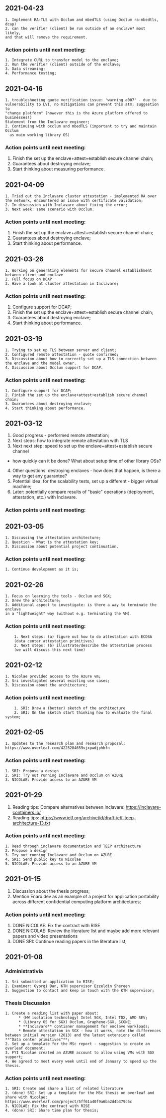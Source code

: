 ## 2021-04-23
    1. Implement RA-TLS with Occlum and mbedTLS (using Occlum ra-mbedtls, dcap)
    2. can the verifier (client) be run outside of an enclave? most likely,
    and that will remove the requirement.

### Action points until next meeting:
    1. Integrate CURL to transfer model to the enclave;
    2. Run the verifier (client) outside of the enclave;
    3. Data streaming;
    4. Performance testing;



## 2021-04-16
    1. troubleshooting quote verification issue: 'warning a007' - due to
    vulnerability to LVI, no mitigations can prevent this atm; suggestion to
    "change platform" (however this is the Azure platform offered to businesses!)
    Statement from the Inclavare engineer;
    2. Continuing with occlum and mbedTLS (important to try and maintain Occlum
      as main working library OS)

### Action points until next meeting:
   1. Finish the set up the enclave+attest+establish secure channel chain;
   2. Guarantees about destroying enclave;
   3. Start thinking about measuring performance.



## 2021-04-09
    1. Tried out the Inclavare cluster attestation - implemented RA over the network, encountered an issue with certificate validation;
    2. In discussion with Inclavare about fixing the error;
    3. Next week: same scenario with Occlum.

### Action points until next meeting:
   1. Finish the set up the enclave+attest+establish secure channel chain;
   2. Guarantees about destroying enclave;
   3. Start thinking about performance.

## 2021-03-26
    1. Working on generating elements for secure channel establishment between client and enclave
    2. Full focus on DCAP
    3. Have a look at cluster attestation in Inclavare;

### Action points until next meeting:
   1. Configure support for DCAP;
   2. Finish the set up the enclave+attest+establish secure channel chain;
   3. Guarantees about destroying enclave;
   4. Start thinking about performance.


## 2021-03-19
    1. Trying to set up TLS between server and client;
    2. Configured remote attestation - quote confirmed;
    3. Discussion about how to correctly set up a TLS connection between the enclave and the model owner.
    4. Discussion about Occlum support for DCAP.

### Action points until next meeting:
    1. Configure support for DCAP;
    2. Finish the set up the enclave+attest+establish secure channel chain;
    3. Guarantees about destroying enclave;
    4. Start thinking about performance.


## 2021-03-12
  1. Good progress - performed remote attestation;
  2. Next steps: how to integrate remote attestation with TLS
  3. Next next step: speed to set up the enclave+attest+establish secure channel
  - how quickly can it be done?
  What about setup time of other library OSs?
  4. Other questions: destroying enclaves - how does that happen, is there a
  way to get any guarantee?
  5. Potential idea: for the scalability tests, set up a different - bigger virtual machine;
  6. Later: potentially compare results of "basic" operations (deployment, attestation, etc.)
  with Inclavare.

### Action points until next meeting:


## 2021-03-05
    1. Discussing the attestation architecture;
    2. Question - What is the attestation key;
    3. Discussion about potential project continuation.

### Action points until next meeting:
    1. Continue development as it is;




## 2021-02-26
    1. Focus on learning the tools - Occlum and SGX;
    2. Drew the architecture;
    3. Additional aspect to investigate: is there a way to terminate the enclave
    in a "lightweight" way (without e.g. terminating the VM).

### Action points until next meeting:
        1. Next steps: (a) figure out how to do attestation with ECDSA
        (data center attestation primitives)
        2. Next steps: (b) illustrate/describe the attestation process
        (we will discuss this next time)

## 2021-02-12
    1. Nicolae provided access to the Azure vm;
    2. Sri investigated several existing use cases;
    3. Discussion about the architecture;

### Action points until next meeting:
        1. SRI: Draw a (better) sketch of the architecture
        2. SRI: On the sketch start thinking how to evaluate the final system;


## 2021-02-05

    1. Updates to the research plan and research proposal: https://www.overleaf.com/4225284659vjxpwdjphhfn

### Action points until next meeting:
    1. SRI: Propose a design
    2. SRI: Try out running Inclavare and Occlum on AZURE
    3. NICOLAE: Provide access to an AZURE VM


## 2021-01-29
  1. Reading tips: Compare alternatives between Inclavare: https://inclavare-containers.io/
  2. Reading tips: https://www.ietf.org/archive/id/draft-ietf-teep-architecture-13.txt


### Action points until next meeting:
    1. Read through inclavare documentation and TEEP architecture
    2. Propose a design
    3. Try out running Inclavare and Occlum on AZURE
    4. SRI: Send public key to Nicolae  
    5. NICOLAE: Provide access to an AZURE VM



## 2021-01-15
  1. Discussion about the thesis progress;
  2. Mention Enarx.dev as an example of a project for application portability across different confidential computing platform architectures;

### Action points until next meeting:
  1. DONE NICOLAE: Fix the contract with RISE
  2. DONE NICOLAE: Review the literature list and maybe add more relevant papers and video presentations
  3. DONE SRI: Continue reading papers in the literature list;


## 2021-01-08

### Administrativia
    1. Sri submitted an application to RISE;
    2. Examiner: Gyorgi Dan, KTH supervisor Ezzeldin Shereen
    3. Suggestion to contact and keep in touch with the KTH supervisor;

### Thesis Discussion
    1. Create a reading list with paper about:
          * (HW isolation technology) Intel SGX, Intel TDX, AMD SEV;
          * (Library OS for SGX) Occlum, Graphene-SGX, SCONE;
          * **Inclavare** contianer management for enclave workloads;
          * Remote attestation in SGX - how it works, note the differences between initial version (2013) and the latest extensions called **"Data center primitives"**;
    2. Set up a template for the MSc report - suggestion to create an overleaf document;
    3. FYI Nicolae created an AZURE account to allow using VMs with SGX support;
    4. We agreed to meet every week until end of January to speed up the thesis.

### Action points until next meeting:
    1. SRI: Create and share a list of related literature
    2. (done) SRI: Set up a template for the MSc thesis on overleaf and share with Nicolae: https://www.overleaf.com/project/5ff61a40f9a6ba2d4b379c6c
    3. NICOLAE: Fix the contract with RISE
    4. (done) SRI: Share time plan for thesis;
